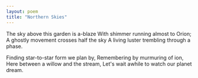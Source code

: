 ```yaml
---
layout: poem
title: "Northern Skies"
---
```


The sky above this garden is a-blaze
With shimmer running almost to Orion;
A ghostly movement crosses half the sky
A living luster trembling through a phase.

Finding star-to-star form we plan by,
Remembering by murmuring of ion,
Here between a willow and the stream,
Let's wait awhile to watch our planet dream.
